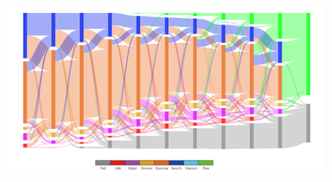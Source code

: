 [![Demo: MOOC Flow Chart](https://github.com/renie26/MOOC_Viz/blob/master/graphdemo/demo.png)](https://youtu.be/vt5fpE0bzSY](https://cede-webapps.epfl.ch/GraphDemos/MOOCsLearningStrategies/)https://cede-webapps.epfl.ch/GraphDemos/MOOCsLearningStrategies/)
